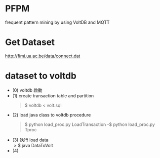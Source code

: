 # PFPM
frequent pattern mining by using VoltDB and MQTT

# Get Dataset
http://fimi.ua.ac.be/data/connect.dat


# dataset to voltdb
- (0) voltdb 啟動 <br>
- (1) create transaction table and partition <br>
  > $ voltdb < volt.sql <br>
- (2) load java class to voltdb procedure <br>
  > $ python load_proc.py LoadTransaction
  -$ python load_proc.py Tproc
- (3) 執行 load data<br>
  > $ java DataToVolt <br>
- (4) 
